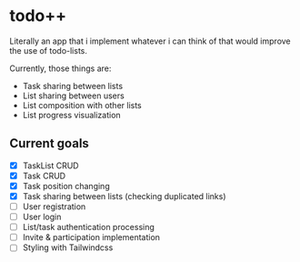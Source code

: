 # todo++

Literally an app that i implement whatever i can think of that would improve the use of todo-lists. 

Currently, those things are:

- Task sharing between lists
- List sharing between users
- List composition with other lists
- List progress visualization 

## Current goals

- [x] TaskList CRUD
- [x] Task CRUD
- [x] Task position changing
- [x] Task sharing between lists (checking duplicated links)
- [ ] User registration
- [ ] User login
- [ ] List/task authentication processing
- [ ] Invite & participation implementation
- [ ] Styling with Tailwindcss
